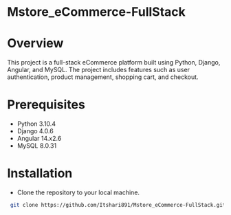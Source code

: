 # Mstore_eCommerce-FullStack
# Overview
This project is a full-stack eCommerce platform built using Python, Django, Angular, and MySQL.
The project includes features such as user authentication, product management, shopping cart, and checkout.

# Prerequisites
 - Python 3.10.4
 - Django 4.0.6
 - Angular 14.x2.6
 - MySQL 8.0.31
# Installation
 - Clone the repository to your local machine.
  ```bash
   git clone https://github.com/Itshari891/Mstore_eCommerce-FullStack.git
   ```

